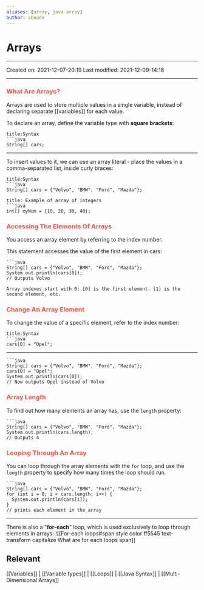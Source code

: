 ```yaml
---
aliases: [array, java array]
author: aboude
---
```

# Arrays
___

Created on: 2021-12-07-20:19
Last modified: 2021-12-09-14:18

___

### <span style="color: #ff5545;text-transform: capitalize;">What are arrays?</span>
Arrays are used to store multiple values in a single variable, instead of declaring separate [[variables]] for each value.

To declare an array, define the variable type with **square brackets**:
```ad-example
title:Syntax
```java
String[] cars;
```
___
To insert values to it, we can use an array literal - place the values in a comma-separated list, inside curly braces:
```ad-example
title:Syntax
```java
String[] cars = {"Volvo", "BMW", "Ford", "Mazda"};
```
```ad-example
title: Example of array of integers
```java
int[] myNum = {10, 20, 30, 40};
```

### <span style="color: #ff5545;text-transform: capitalize;">accessing the elements of arrays</span>
You access an array element by referring to the index number.

This statement accesses the value of the first element in cars:

```ad-example
```java
String[] cars = {"Volvo", "BMW", "Ford", "Mazda"};
System.out.println(cars[0]);
// Outputs Volvo
```
```ad-note
Array indexes start with 0: [0] is the first element. [1] is the second element, etc.
```

### <span style="color: #ff5545;text-transform: capitalize;">change an array element</span>

To change the value of a specific element, refer to the index number:
```ad-example
title:Syntax
```java
cars[0] = "Opel";
```
___
```ad-example
```java
String[] cars = {"Volvo", "BMW", "Ford", "Mazda"};
cars[0] = "Opel";
System.out.println(cars[0]);
// Now outputs Opel instead of Volvo
```

### <span style="color: #ff5545;text-transform: capitalize;">array length</span>
To find out how many elements an array has, use the `length` property:
```ad-example
```java
String[] cars = {"Volvo", "BMW", "Ford", "Mazda"};
System.out.println(cars.length);
// Outputs 4
```

### <span style="color: #ff5545;text-transform: capitalize;">Looping through an array</span>
You can loop through the array elements with the `for` loop, and use the `length` property to specify how many times the loop should run.
```ad-example
```java
String[] cars = {"Volvo", "BMW", "Ford", "Mazda"};
for (int i = 0; i < cars.length; i++) {
  System.out.println(cars[i]);
}
// prints each element in the array
```
___

There is also a "**for-each**" loop, which is used exclusively to loop through elements in arrays:
![[For-each loops#span style color ff5545 text-transform capitalize What are for each loops span]]

## Relevant 
[[Variables]] | [[Variable types]] | [[Loops]] | [[Java Syntax]] | [[Multi-Dimensional Arrays]]